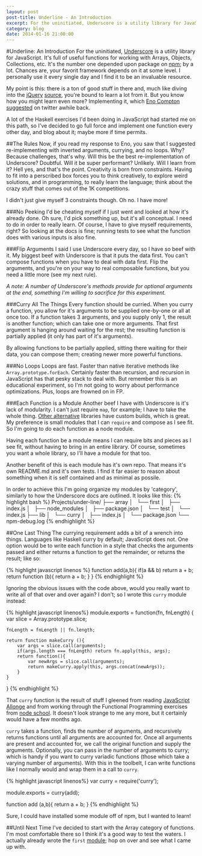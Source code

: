 ```yaml
---
layout: post
post-title: Underline - An Introduction
excerpt: For the uninitiated, Underscore is a utility library for JavaScript. It's full of useful functions for working with Arrays, Objects, Collections, etc. It's the number one depended upon package on npm; by a lot...
category: blog
date: 2014-01-16 21:00:00
---   
```


#Underline: An Introduction
For the uninitiated, [Underscore](http://underscorejs.org) is a utility library for JavaScript. It's full of useful functions for working with Arrays, Objects, Collections, etc. It's the number one depended upon package on [npm](https://npmjs.org/browse/depended); by a lot. Chances are, your favorit framework depends on it at some level. I personally use it every single day and I find it to be an invaluable resource.

My point is this: there is a ton of good stuff in there and, much like diving into the [jQuery](http://www.paulirish.com/2010/10-things-i-learned-from-the-jquery-source/) [source](http://www.paulirish.com/2011/11-more-things-i-learned-from-the-jquery-source/), you're bound to learn a lot from it. But you know how you might learn even more? Implementing it, which [Eno Compton](https://twitter.com/username_eno) [suggested](https://twitter.com/username_eno/status/413764143175331840) on twitter awhile back. 

A lot of the Haskell exercises I'd been doing in JavaScript had started me on this path, so I've decided to go full force and implement one function every other day, and blog about it; maybe more if time permits.

##The Rules
Now, if you read my response to Eno, you saw that I suggested re-implementing with inverted arguments, currying, and no loops. Why? Because challenges, that's why. Will this be the best re-implementation of Underscore? Doubtful. Will it be super performant? Unlikely. Will I learn from it? Hell yes, and that's the point. Creativity is born from constraints. Having to fit into a perscribed box forces you to think creatively, to explore weird solutions, and in programming, to really learn the language; think about the crazy stuff that comes out of the 1K competitions.

I didn't just give myself 3 constraints though. Oh no. I have more!

###No Peeking
I'd be cheating myself if I just went and looked at how it's already done. Oh sure, I'd pick something up, but it's all conceptual. I need to do in order to really learn. Of course, I have to give myself requirements, right? So looking at the docs is fine; running tests to see what the function does with various inputs is also fine.

###Flip Arguments
I said I use Underscore every day, so I have so beef with it. My biggest beef with Underscore is that it puts the data first. You can't compose functions when you have to deal with data first. Flip the arguments, and you're on your way to real composable functions, but you need a little more (see my next rule).

_A note: A number of Underscore's methods provide for optional arguments at the end, something I'm willing to sacrifice for this experiment._

###Curry All The Things
Every function should be curried. When you curry a function, you allow for it's arguments to be supplied one-by-one or all at once too. If a function takes 3 arguments, and you supply only 1, the result is another function; which can take one or more arguments. That first argument is hanging around waiting for the rest; the resulting function is partially applied (it only has part of it's arguments).

By allowing functions to be partially applied, sitting there waiting for their data, you can compose them; creating newer more powerful functions.

###No Loops
Loops are fast. Faster than native iterative methods like <code>Array.prototype.forEach</code>. Certainly faster than recursion, and recursion in JavaScript has that pesky stack to deal with. But remember this is an educational experiment, so I'm not going to worry about performance optimizations. Plus, loops are frowned on in FP.

###Each Function is a Module
Another beef I have with Underscore is it's lack of modularity. I can't just require <code>map</code>, for example; I have to take the whole thing. [Other alternative](http://lodash.com/) libraries have custom builds, which is great. My preference is small modules that I can <code>require</code> and compose as I see fit. So I'm going to do each function as a node module. 

Having each function be a module means I can require bits and pieces as I see fit, without having to bring in an entire library. Of course, sometimes you want a whole library, so I'll have a module for that too.

Another benefit of this is each module has it's own repo. That means it's own README.md and it's own tests. I find it far easier to reason about something when it is self contained and as minimal as possile.

In order to achieve this I'm going organize my modules by 'category', similarly to how the Underscore docs are outlined. It looks like this:
{% highlight bash %}
Projects/under-line/
├── array
│   └── first
│       ├── index.js
│       ├── node_modules
│       ├── package.json
│       └── test
│           └── index.js
├── lib
│   └── curry
│       ├── index.js
│       └── package.json
└── npm-debug.log
{% endhighlight %}

##One Last Thing
The currying requirement adds a bit of a wrench into things. Languages like Haskell curry by default; JavaScript does not. One  option would be to write each function in a style that checks the arguments passed and either returns a function to get the remainder, or returns the result; like so:

{% highlight javascript linenos %}
function add(a,b){
	if(a && b) return a + b;
	return function (b){
		return a + b;
	}
}
{% endhighlight %}

Ignoring the obvious issues with the code above, would you really want to write all of that over and over again? I don't; so I wrote this <code>curry</code> module instead:

{% highlight javascript linenos%}
module.exports = function(fn, fnLength) {
	var slice = Array.prototype.slice;
	
	fnLength = fnLength || fn.length;

	return function makeCurry (){
		var args = slice.call(arguments);
		if(args.length === fnLength) return fn.apply(this, args);
		return function(){
			var newArgs = slice.call(arguments);
			return makeCurry.apply(this, args.concat(newArgs));
		}
	}
}
{% endhighlight %}

That <code>curry</code> function is the result of stuff I gleened from reading [JavaScript Allonge](http://leanpub.com/javascript-allonge) and from working through the Functional Programming exercises from [node school](http://nodeschool.io). It doesn't look strange to me any more, but it certainly would have a few months ago.

<code>curry</code> takes a function, finds the number of arguments, and recursively returns functions until all arguments are accounted for. Once all arguments are present and accounted for, we call the original function and supply the arguments. Optionally, you can pass in the number of arguments to curry; which is handy if you want to curry variadic functions (those which take a varying number of arguments). With this in the toolbelt, I can write functions like I normally would and wrap them in a call to <code>curry</code>.

{% highlight javascript linenos%}
var curry = require('curry');

module.exports = curry(add);

function add (a,b){
	return a + b;
}
{% endhighlight %}

Sure, I could have installed some module off of npm, but I wanted to learn!

##Until Next Time
I've decided to start with the Array category of functions. I'm most comfortable there so I think it's a good way to test the waters. I actually already wrote the <code>first</code> [module](underline-array-first.html); hop on over and see what I came up with.


 
